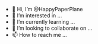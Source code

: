 - 👋 Hi, I’m @HappyPaperPlane
- 👀 I’m interested in ...
- 🌱 I’m currently learning ...
- 💞️ I’m looking to collaborate on ...
- 📫 How to reach me ...

<!---
HappyPaperPlane/HappyPaperPlane is a ✨ special ✨ repository because its `README.md` (this file) appears on your GitHub profile.
You can click the Preview link to take a look at your changes.
--->
